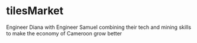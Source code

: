 # tilesMarket
Engineer Diana with Engineer Samuel combining their tech and mining skills to make the economy of Cameroon grow better
